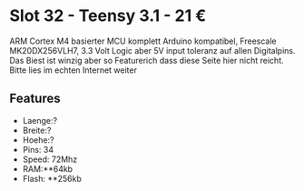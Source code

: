 # Slot 32 - Teensy 3.1 - 21 &euro;

ARM Cortex M4 basierter MCU komplett Arduino kompatibel, Freescale MK20DX256VLH7, 3.3 Volt Logic aber 5V input toleranz auf allen Digitalpins. Das Biest ist winzig aber so Featurerich dass diese Seite hier nicht reicht. Bitte lies im echten Internet weiter

## Features
+ Laenge:?
+ Breite:?
+ Hoehe:?
+ Pins: 34
+ Speed: 72Mhz
+ RAM:**64kb
+ Flash: **256kb
